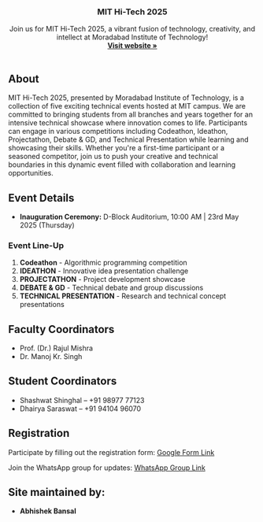 <div align="center">

  <h3 align="center">MIT Hi-Tech 2025</h3>

  <p align="center">
    Join us for MIT Hi-Tech 2025, a vibrant fusion of technology, creativity, and intellect at Moradabad Institute of Technology!
    <br />
    <a href="https://hi-tech-mit.vercel.app/"><strong>Visit website »</strong></a>
    <br />
    <br />
  </p>
</div>

## About

MIT Hi-Tech 2025, presented by Moradabad Institute of Technology, is a collection of five exciting technical events 
hosted at MIT campus. We are committed to bringing students from all branches and years together for an intensive 
technical showcase where innovation comes to life. Participants can engage in various competitions including Codeathon, 
Ideathon, Projectathon, Debate & GD, and Technical Presentation while learning and showcasing their skills. Whether you're 
a first-time participant or a seasoned competitor, join us to push your creative and technical boundaries in this dynamic 
event filled with collaboration and learning opportunities.

## Event Details

- **Inauguration Ceremony:** D-Block Auditorium, 10:00 AM | 23rd May 2025 (Thursday)

### Event Line-Up
1. **Codeathon** - Algorithmic programming competition
2. **IDEATHON** - Innovative idea presentation challenge
3. **PROJECTATHON** - Project development showcase
4. **DEBATE & GD** - Technical debate and group discussions
5. **TECHNICAL PRESENTATION** - Research and technical concept presentations

## Faculty Coordinators
- Prof. (Dr.) Rajul Mishra
- Dr. Manoj Kr. Singh

## Student Coordinators
- Shashwat Shinghal – +91 98977 77123
- Dhairya Saraswat – +91 94104 96070

## Registration

Participate by filling out the registration form:
[Google Form Link](https://docs.google.com/forms/d/e/1FAIpQLSfv1eaLcvfTN9NApP7IRDsdtrzjiD4ZVrhLU5xL7XT0lRbC5g/viewform)

Join the WhatsApp group for updates:
[WhatsApp Group Link](https://chat.whatsapp.com/EYsOKGzhmeMKUSlW1kSdt4)


## Site maintained by:

* **Abhishek Bansal**